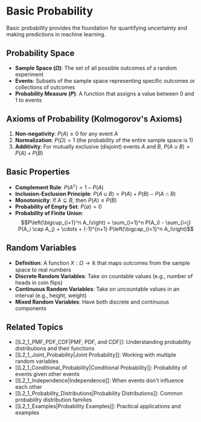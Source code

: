 # Basic Probability

Basic probability provides the foundation for quantifying uncertainty and making predictions in machine learning.

## Probability Space
- **Sample Space ($\Omega$)**: The set of all possible outcomes of a random experiment
- **Events**: Subsets of the sample space representing specific outcomes or collections of outcomes
- **Probability Measure ($P$)**: A function that assigns a value between 0 and 1 to events

## Axioms of Probability (Kolmogorov's Axioms)
1. **Non-negativity**: $P(A) \geq 0$ for any event $A$
2. **Normalization**: $P(\Omega) = 1$ (the probability of the entire sample space is 1)
3. **Additivity**: For mutually exclusive (disjoint) events $A$ and $B$, $P(A \cup B) = P(A) + P(B)$

## Basic Properties
- **Complement Rule**: $P(A^c) = 1 - P(A)$
- **Inclusion-Exclusion Principle**: $P(A \cup B) = P(A) + P(B) - P(A \cap B)$
- **Monotonicity**: If $A \subseteq B$, then $P(A) \leq P(B)$
- **Probability of Empty Set**: $P(\emptyset) = 0$
- **Probability of Finite Union**: 
  $$P\left(\bigcup_{i=1}^n A_i\right) = \sum_{i=1}^n P(A_i) - \sum_{i<j} P(A_i \cap A_j) + \cdots + (-1)^{n+1} P\left(\bigcap_{i=1}^n A_i\right)$$

## Random Variables
- **Definition**: A function $X: \Omega \rightarrow \mathbb{R}$ that maps outcomes from the sample space to real numbers
- **Discrete Random Variables**: Take on countable values (e.g., number of heads in coin flips)
- **Continuous Random Variables**: Take on uncountable values in an interval (e.g., height, weight)
- **Mixed Random Variables**: Have both discrete and continuous components

## Related Topics
- [[L2_1_PMF_PDF_CDF|PMF, PDF, and CDF]]: Understanding probability distributions and their functions
- [[L2_1_Joint_Probability|Joint Probability]]: Working with multiple random variables
- [[L2_1_Conditional_Probability|Conditional Probability]]: Probability of events given other events
- [[L2_1_Independence|Independence]]: When events don't influence each other
- [[L2_1_Probability_Distributions|Probability Distributions]]: Common probability distribution families
- [[L2_1_Examples|Probability Examples]]: Practical applications and examples 